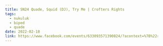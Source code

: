 ```yaml
---
title: SN24 Quade, Squid (DJ), Try Me | Crofters Rights
tags:
  - nukuluk
  - biped
  - quade
date: 2022-02-18
link: https://www.facebook.com/events/633093571390824/?acontext=%7B%22ref%22%3A%2252%22%2C%22action_history%22%3A%22[%7B%5C%22surface%5C%22%3A%5C%22share_link%5C%22%2C%5C%22mechanism%5C%22%3A%5C%22share_link%5C%22%2C%5C%22extra_data%5C%22%3A%7B%5C%22invite_link_id%5C%22%3A313316527070273%7D%7D]%22%7D
---
```

